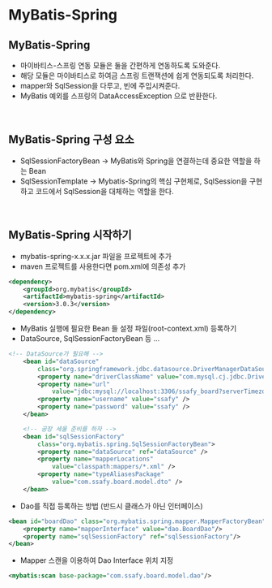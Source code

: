 # MyBatis-Spring

## MyBatis-Spring

- 마이바티스-스프링 연동 모듈은 둘을 간편하게 연동하도록 도와준다.
- 해당 모듈은 마이바티스로 하여금 스프링 트랜잭션에 쉽게 연동되도록 처리한다.
- mapper와 SqlSession을 다루고, 빈에 주입시켜준다.
- MyBatis 예외를 스프링의 DataAccessException 으로 반환한다.

<br>

## MyBatis-Spring 구성 요소


- SqlSessionFactoryBean → MyBatis와  Spring을 연결하는데 중요한 역할을 하는 Bean
- SqlSessionTemplate → Mybatis-Spring의 핵심 구현체로, SqlSession을 구현하고 코드에서 SqlSession을 대체하는 역할을 한다.

<br>

## MyBatis-Spring 시작하기

- mybatis-spring-x.x.x.jar 파일을 프로젝트에 추가
- maven 프로젝트를 사용한다면 pom.xml에 의존성 추가
```xml
<dependency>
    <groupId>org.mybatis</groupId>
    <artifactId>mybatis-spring</artifactId>
    <version>3.0.3</version>
</dependency> 
```

- MyBatis 실행에 필요한 Bean 들 설정 파일(root-context.xml) 등록하기
- DataSource, SqlSessionFactoryBean 등 …

```xml
<!-- DataSource가 필요해 -->
	<bean id="dataSource"
		class="org.springframework.jdbc.datasource.DriverManagerDataSource">
		<property name="driverClassName" value="com.mysql.cj.jdbc.Driver" />
		<property name="url"
			value="jdbc:mysql://localhost:3306/ssafy_board?serverTimezone=UTC" />
		<property name="username" value="ssafy" />
		<property name="password" value="ssafy" />
	</bean>

	<!-- 공장 세울 준비를 하자 -->
	<bean id="sqlSessionFactory"
		class="org.mybatis.spring.SqlSessionFactoryBean">
		<property name="dataSource" ref="dataSource" />
		<property name="mapperLocations"
			value="classpath:mappers/*.xml" />
		<property name="typeAliasesPackage"
			value="com.ssafy.board.model.dto" />
	</bean>
```

- Dao를 직접 등록하는 방법 (반드시 클래스가 아닌 인터페이스)

```xml
<bean id="boardDao" class="org.mybatis.spring.mapper.MapperFactoryBean">
    <property name="mapperInterface" value="dao.BoardDao"/>
    <property name="sqlSessionFactory" ref="sqlSessionFactory"/>
</bean>
```

- Mapper 스캔을 이용하여 Dao Interface 위치 지정

```xml
<mybatis:scan base-package="com.ssafy.board.model.dao"/>
```
